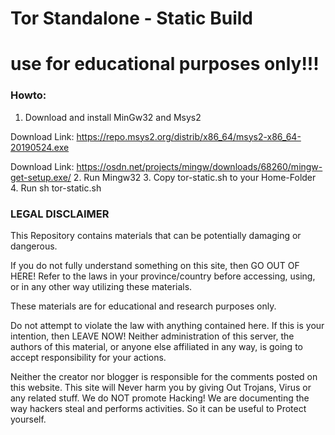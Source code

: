 # Tor Standalone - Static Build
# use for educational purposes only!!!

### Howto:
1. Download and install MinGw32 and Msys2

  Download Link: https://repo.msys2.org/distrib/x86_64/msys2-x86_64-20190524.exe
  
  Download Link: https://osdn.net/projects/mingw/downloads/68260/mingw-get-setup.exe/
2. Run Mingw32
3. Copy tor-static.sh to your Home-Folder
4. Run sh tor-static.sh

### LEGAL DISCLAIMER
This Repository contains materials that can be potentially damaging or dangerous.

If you do not fully understand something on this site, then GO OUT OF HERE! Refer to the laws in your province/country before accessing, using, or in any other way utilizing these materials.

These materials are for educational and research purposes only.

Do not attempt to violate the law with anything contained here. If this is your intention, then LEAVE NOW! Neither administration of this server, the authors of this material, or anyone else affiliated in any way, is going to accept responsibility for your actions.

Neither the creator nor blogger is responsible for the comments posted on this website. This site will Never harm you by giving Out Trojans, Virus or any related stuff. We do NOT promote Hacking! We are documenting the way hackers steal and performs activities. So it can be useful to Protect yourself.



